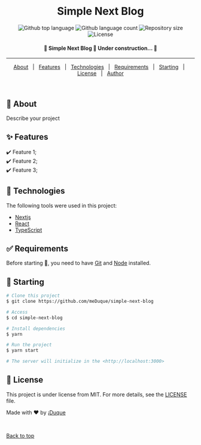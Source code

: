 <div align="center" id="top">
  <!-- <img src="./.github/app.gif" alt="Simple Next Blog" /> -->

&#xa0;

  <!-- <a href="https://simplenextblog.netlify.app">Demo</a> -->
</div>

<h1 align="center">Simple Next Blog</h1>

<p align="center">
  <img alt="Github top language" src="https://img.shields.io/github/languages/top/meDuque/simple-next-blog?color=56BEB8">

  <img alt="Github language count" src="https://img.shields.io/github/languages/count/meDuque/simple-next-blog?color=56BEB8">

  <img alt="Repository size" src="https://img.shields.io/github/repo-size/meDuque/simple-next-blog?color=56BEB8">

  <img alt="License" src="https://img.shields.io/github/license/meDuque/simple-next-blog?color=56BEB8">

  <!-- <img alt="Github issues" src="https://img.shields.io/github/issues/meDuque/simple-next-blog?color=56BEB8" /> -->

  <!-- <img alt="Github forks" src="https://img.shields.io/github/forks/meDuque/simple-next-blog?color=56BEB8" /> -->

  <!-- <img alt="Github stars" src="https://img.shields.io/github/stars/meDuque/simple-next-blog?color=56BEB8" /> -->
</p>

<!-- Status -->

<h4 align="center">
	🚧  Simple Next Blog 🚀 Under construction...  🚧
</h4>

<hr>

<p align="center">
  <a href="#dart-about">About</a> &#xa0; | &#xa0;
  <a href="#sparkles-features">Features</a> &#xa0; | &#xa0;
  <a href="#rocket-technologies">Technologies</a> &#xa0; | &#xa0;
  <a href="#white_check_mark-requirements">Requirements</a> &#xa0; | &#xa0;
  <a href="#checkered_flag-starting">Starting</a> &#xa0; | &#xa0;
  <a href="#memo-license">License</a> &#xa0; | &#xa0;
  <a href="https://github.com/meDuque" target="_blank">Author</a>
</p>

<br>

## :dart: About

Describe your project

## :sparkles: Features

:heavy_check_mark: Feature 1;\
:heavy_check_mark: Feature 2;\
:heavy_check_mark: Feature 3;

## :rocket: Technologies

The following tools were used in this project:

- [Nextjs](https://nextjs.org/docs)
- [React](https://pt-br.reactjs.org/)
- [TypeScript](https://www.typescriptlang.org/)
  <!-- - [React Native](https://reactnative.dev/) -->
  <!-- - [Node.js](https://nodejs.org/en/) -->

## :white_check_mark: Requirements

Before starting :checkered_flag:, you need to have [Git](https://git-scm.com)
and [Node](https://nodejs.org/en/) installed.

## :checkered_flag: Starting

```bash
# Clone this project
$ git clone https://github.com/meDuque/simple-next-blog

# Access
$ cd simple-next-blog

# Install dependencies
$ yarn

# Run the project
$ yarn start

# The server will initialize in the <http://localhost:3000>
```

## :memo: License

This project is under license from MIT. For more details, see the
[LICENSE](LICENSE.md) file.

Made with :heart: by
<a href="https://github.com/meDuque" target="_blank">¡Duque</a>

&#xa0;

<a href="#top">Back to top</a>
